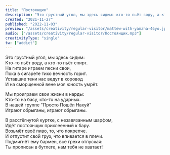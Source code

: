 ```yaml
---
title: "Постоянщик"
description: "Это грустный угол, мы здесь сидим: кто-то пьёт воду, а кто-то пьёт спирт. На гитаре играем песни свои, пока в сигарете тихо вечность горит. Уставшие тени нас ведут в хоровод и на сморщенной вене моя юность умрёт."
created: "2021-11-27"
published: "2022-11-03"
preview: "/assets/creativity/regular-visitor/mattew-with-yamaha-46yo.jpg"
audio: ["/assets/creativity/regular-visitor/Постоянщик.mp3"]
creativityType: "single"
tw: ["addict"]
---
```

Это грустный угол, мы здесь сидим:  
Кто-то пьёт воду, а кто-то пьёт спирт.   
На гитаре играем песни свои,  
Пока в сигарете тихо вечность горит.  
Уставшие тени нас ведут в хоровод  
И на сморщенной вене моя юность умрёт.  

Мы проиграем свои жизни в нарды:  
Кто-то на басу, кто-то на ударных.  
В нашей группе "Просто Пошёл Нахуй"  
Играют обрыганы, играют обрыганы.  

В расстёгнутой куртке, с незавязанным шарфом,  
Идёт постоянщик приклеенный к бару.  
Возьмёт своё пиво, то, что покрепче.  
И отпустит свой груз, что впивается в плечи.  
Подмигнёт ему бармен, все грехи отпуская:  
Ты прописан в бутлеге, нам тебя не хватает!  
